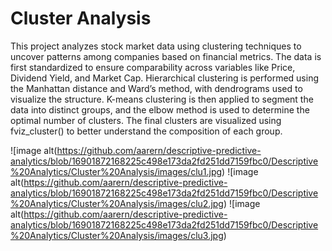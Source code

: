 # Cluster Analysis

This project analyzes stock market data using clustering techniques to uncover patterns among companies based on financial metrics. 
The data is first standardized to ensure comparability across variables like Price, Dividend Yield, and Market Cap. 
Hierarchical clustering is performed using the Manhattan distance and Ward’s method, with dendrograms used to visualize the structure. 
K-means clustering is then applied to segment the data into distinct groups, and the elbow method is used to determine the optimal number of clusters. 
The final clusters are visualized using fviz_cluster() to better understand the composition of each group.

![image alt(https://github.com/aarern/descriptive-predictive-analytics/blob/16901872168225c498e173da2fd251dd7159fbc0/Descriptive%20Analytics/Cluster%20Analysis/images/clu1.jpg)
![image alt(https://github.com/aarern/descriptive-predictive-analytics/blob/16901872168225c498e173da2fd251dd7159fbc0/Descriptive%20Analytics/Cluster%20Analysis/images/clu2.jpg)
![image alt(https://github.com/aarern/descriptive-predictive-analytics/blob/16901872168225c498e173da2fd251dd7159fbc0/Descriptive%20Analytics/Cluster%20Analysis/images/clu3.jpg)
